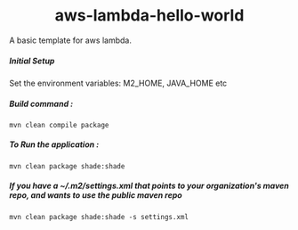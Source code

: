 <h1 align="center">
    aws-lambda-hello-world
</h1>

A basic template for aws lambda.

##### Initial Setup
Set the environment variables:
M2_HOME, JAVA_HOME etc

##### Build command :
`mvn clean compile package`

##### To Run the application :
`mvn clean package shade:shade`

##### If you have a ~/.m2/settings.xml that points to your organization's maven repo, and wants to use the public maven repo
`mvn clean package shade:shade -s settings.xml`




